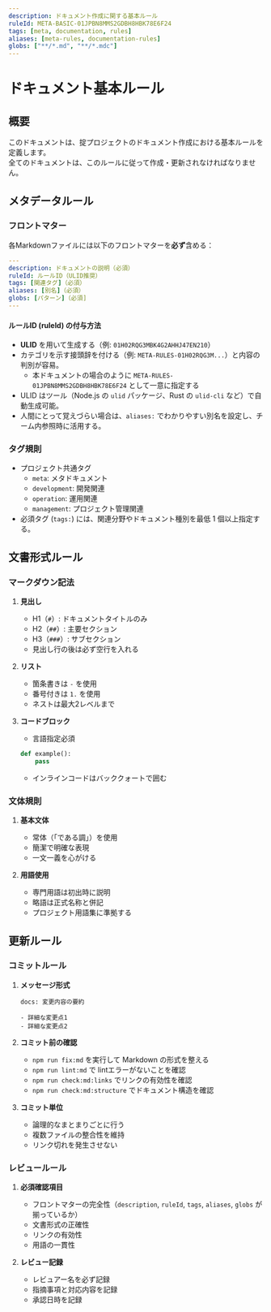 ```yaml
---
description: ドキュメント作成に関する基本ルール
ruleId: META-BASIC-01JPBN8MMS2GDBH8HBK78E6F24
tags: [meta, documentation, rules]
aliases: [meta-rules, documentation-rules]
globs: ["**/*.md", "**/*.mdc"] 
---
```


# ドキュメント基本ルール

## 概要

このドキュメントは、掟プロジェクトのドキュメント作成における基本ルールを定義します。  
全てのドキュメントは、このルールに従って作成・更新されなければなりません。

## メタデータルール

### フロントマター

各Markdownファイルには以下のフロントマターを**必ず**含める：

```yaml
---
description: ドキュメントの説明（必須）
ruleId: ルールID（ULID推奨）
tags: [関連タグ]（必須）
aliases: [別名]（必須）
globs: [パターン]（必須]
---
```

#### ルールID (ruleId) の付与方法

- **ULID** を用いて生成する（例: `01H02RQG3MBK4G2AHHJ47EN210`）  
- カテゴリを示す接頭辞を付ける（例: `META-RULES-01H02RQG3M...`）と内容の判別が容易。  
  - 本ドキュメントの場合のように `META-RULES-01JPBN8MMS2GDBH8HBK78E6F24` として一意に指定する  
- ULID はツール（Node.js の `ulid` パッケージ、Rust の `ulid-cli` など）で自動生成可能。  
- 人間にとって覚えづらい場合は、`aliases:` でわかりやすい別名を設定し、チーム内参照時に活用する。

### タグ規則

- プロジェクト共通タグ
  - `meta`: メタドキュメント
  - `development`: 開発関連
  - `operation`: 運用関連
  - `management`: プロジェクト管理関連
- 必須タグ (`tags:`) には、関連分野やドキュメント種別を最低 1 個以上指定する。

## 文書形式ルール

### マークダウン記法

1. **見出し**
   - H1（`#`）: ドキュメントタイトルのみ
   - H2（`##`）: 主要セクション
   - H3（`###`）: サブセクション
   - 見出し行の後は必ず空行を入れる

2. **リスト**
   - 箇条書きは `-` を使用
   - 番号付きは `1.` を使用
   - ネストは最大2レベルまで

3. **コードブロック**
   - 言語指定必須

   ```python
   def example():
       pass
   ```

   - インラインコードはバッククォートで囲む

### 文体規則

1. **基本文体**
   - 常体（「である調」）を使用
   - 簡潔で明確な表現
   - 一文一義を心がける

2. **用語使用**
   - 専門用語は初出時に説明
   - 略語は正式名称と併記
   - プロジェクト用語集に準拠する

## 更新ルール

### コミットルール

1. **メッセージ形式**

   ```
   docs: 変更内容の要約

   - 詳細な変更点1
   - 詳細な変更点2
   ```

2. **コミット前の確認**
   - `npm run fix:md` を実行して Markdown の形式を整える
   - `npm run lint:md` で lintエラーがないことを確認
   - `npm run check:md:links` でリンクの有効性を確認
   - `npm run check:md:structure` でドキュメント構造を確認

3. **コミット単位**
   - 論理的なまとまりごとに行う
   - 複数ファイルの整合性を維持
   - リンク切れを発生させない

### レビュールール

1. **必須確認項目**
   - フロントマターの完全性（`description`, `ruleId`, `tags`, `aliases`, `globs` が揃っているか）
   - 文書形式の正確性
   - リンクの有効性
   - 用語の一貫性

2. **レビュー記録**
   - レビュアー名を必ず記録
   - 指摘事項と対応内容を記録
   - 承認日時を記録